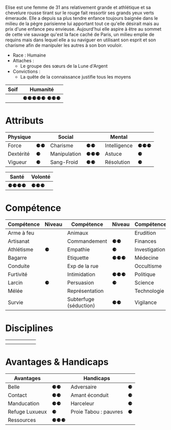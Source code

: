 Elise est une femme de 31 ans relativement grande et athlétique et sa chevelure rousse tirant sur le rouge fait ressortir ses grands yeux verts émeraude. 
Elle a depuis sa plus tendre enfance toujours baignée dans le milieu de la pègre parisienne lui apportant tout ce qu'elle désirait mais au prix d'une enfance peu envieuse. Aujourd'hui elle aspire à être au sommet de cette vie sauvage qu'est la face caché de Paris, un milieu emplie de requins mais dans lequel elle a su naviguer en utilisant son esprit et son charisme afin de manipuler les autres à son bon vouloir.

- Race : Humaine
- Attaches : 
	- Le groupe des sœurs de la Lune d'Argent
- Convictions : 
	- La quête de la connaissance justifie tous les moyens

|Soif|Humanité|
|-|-|
|  | ⚈⚈⚈⚈⚈  ⚈⚈⚈ |

#  Attributs
| Physique  |     | Social       |     | Mental       |     |
| --------- | --- | ------------ | --- | ------------ | --- |
| Force     | ⚈⚈  | Charisme     | ⚈⚈  | Intelligence | ⚈⚈⚈ |
| Dextérité | ⚈   | Manipulation | ⚈⚈⚈ | Astuce       | ⚈   |
| Vigueur   | ⚈   | Sang-Froid   | ⚈⚈  | Résolution   | ⚈   |

|Santé|Volonté|
|-|-|
| ⚈⚈⚈⚈ | ⚈⚈⚈ |

# Compétence
| Compétence | Niveau | Compétence             | Niveau | Compétence    | Niveau |
| ---------- | ------ | ---------------------- | ------ | ------------- | ------ |
| Arme à feu |        | Animaux                |        | Erudition     |        |
| Artisanat  |        | Commandement           | ⚈⚈     | Finances      | ⚈⚈⚈    |
| Athlétisme | ⚈      | Empathie               | ⚈      | Investigation | ⚈⚈     |
| Bagarre    |        | Etiquette              | ⚈⚈⚈    | Médecine      |        |
| Conduite   |        | Exp de la rue          |        | Occultisme    |        |
| Furtivité  |        | Intimidation           | ⚈⚈⚈    | Politique     | ⚈⚈     |
| Larcin     | ⚈      | Persuasion             | ⚈      | Science       |        |
| Mélée      |        | Représentation         |        | Technologie   |        |
| Survie     |        | Subterfuge (séduction) | ⚈⚈     | Vigilance     | ⚈      |

# Disciplines
| |  | |  | |  |
|-|-|-|-|-|-|
|||||||
|||||||

# Avantages & Handicaps
|Avantages|  | Handicaps| |
|-|-|-|-|
|Belle| ⚈⚈ |Adversaire| ⚈ |
|Contact| ⚈⚈ |Amant éconduit| ⚈ |
|Manducation| ⚈⚈ |Harceleur| ⚈ |
|Refuge Luxueux| ⚈ |Proie Tabou : pauvres| ⚈ |
|Ressources| ⚈⚈⚈ |||